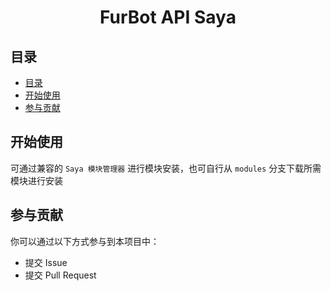 <div align="center">

# FurBot API Saya

</div>

## 目录
  * [目录](#目录)
  * [开始使用](#开始使用)
  * [参与贡献](#参与贡献)

## 开始使用

可通过兼容的 `Saya 模块管理器` 进行模块安装，也可自行从 `modules` 分支下载所需模块进行安装

## 参与贡献

你可以通过以下方式参与到本项目中：

  * 提交 Issue
  * 提交 Pull Request
